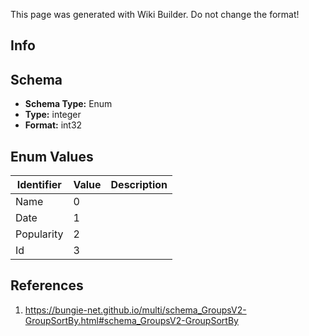 <span class="wiki-builder">This page was generated with Wiki Builder. Do not change the format!</span>

## Info

## Schema
* **Schema Type:** Enum
* **Type:** integer
* **Format:** int32

## Enum Values
Identifier | Value | Description
---------- | ----- | -----------
Name | 0 | 
Date | 1 | 
Popularity | 2 | 
Id | 3 | 

## References
1. https://bungie-net.github.io/multi/schema_GroupsV2-GroupSortBy.html#schema_GroupsV2-GroupSortBy
